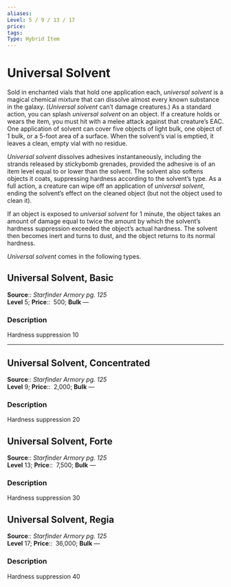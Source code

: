 ```yaml
---
aliases: 
Level: 5 / 9 / 13 / 17 
price:  
tags: 
Type: Hybrid Item
---
```


# Universal Solvent

Sold in enchanted vials that hold one application each, _universal solvent_ is a magical chemical mixture that can dissolve almost every known substance in the galaxy. (_Universal solvent_ can’t damage creatures.) As a standard action, you can splash _universal solvent_ on an object. If a creature holds or wears the item, you must hit with a melee attack against that creature’s EAC. One application of solvent can cover five objects of light bulk, one object of 1 bulk, or a 5-foot area of a surface. When the solvent’s vial is emptied, it leaves a clean, empty vial with no residue.  
  
_Universal solvent_ dissolves adhesives instantaneously, including the strands released by stickybomb grenades, provided the adhesive is of an item level equal to or lower than the solvent. The solvent also softens objects it coats, suppressing hardness according to the solvent’s type. As a full action, a creature can wipe off an application of _universal solvent_, ending the solvent’s effect on the cleaned object (but not the object used to clean it).  
  
If an object is exposed to _universal solvent_ for 1 minute, the object takes an amount of damage equal to twice the amount by which the solvent’s hardness suppression exceeded the object’s actual hardness. The solvent then becomes inert and turns to dust, and the object returns to its normal hardness.  
  
_Universal solvent_ comes in the following types.  

## Universal Solvent, Basic

**Source**:: _Starfinder Armory pg. 125_  
**Level** 5;
**Price**::  500; **Bulk** —

### Description

Hardness suppression 10

---

## Universal Solvent, Concentrated

**Source**:: _Starfinder Armory pg. 125_  
**Level** 9;
**Price**::  2,000; **Bulk** —

### Description

Hardness suppression 20

## Universal Solvent, Forte

**Source**:: _Starfinder Armory pg. 125_  
**Level** 13;
**Price**::  7,500; **Bulk** —

### Description

Hardness suppression 30

## Universal Solvent, Regia

**Source**:: _Starfinder Armory pg. 125_  
**Level** 17;
**Price**::  36,000; **Bulk** —

### Description

Hardness suppression 40
